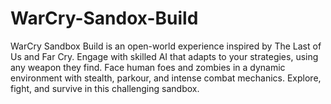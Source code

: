 # WarCry-Sandox-Build
WarCry Sandbox Build is an open-world experience inspired by The Last of Us and Far Cry. Engage with skilled AI that adapts to your strategies, using any weapon they find. Face human foes and zombies in a dynamic environment with stealth, parkour, and intense combat mechanics. Explore, fight, and survive in this challenging sandbox.
